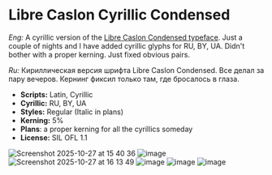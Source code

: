 # Libre Caslon Cyrillic Condensed

_Eng:_
A cyrillic version of the [Libre Caslon Condensed typeface](https://github.com/ertekinno/libre-caslon-condensed). Just a couple of nights and I have added cyrillic glyphs for RU, BY, UA. Didn't bother with a proper kerning. Just fixed obvious pairs.

_Ru:_
Кириллическая версия шрифта Libre Caslon Condensed. Все делал за пару вечеров. Кернинг фиксил только там, где бросалось в глаза.

- **Scripts:** Latin, Cyrillic
- **Сyrillic:** RU, BY, UA
- **Styles:** Regular (Italic in plans)
- **Kerning:** 5%
- **Plans**: a proper kerning for all the cyrillics someday
- **License:** SIL OFL 1.1

![Screenshot 2025-10-27 at 15 40 36](https://github.com/user-attachments/assets/0665156f-19b1-42de-982e-e717036d2191)
![image](https://github.com/user-attachments/assets/37ce7870-a8bb-4eee-bfed-cf5f7a72e551)
![Screenshot 2025-10-27 at 16 13 49](https://github.com/user-attachments/assets/9861390d-167f-4794-b1fd-6392ff269e06)
![image](https://github.com/user-attachments/assets/dfa5255b-c5ce-4665-98b8-e62d609d0434)
![image](https://github.com/user-attachments/assets/d32c151c-5e30-42a4-be11-9ccd155a326e)
![image](https://github.com/user-attachments/assets/74995c07-1aef-42a5-9e19-57cd2ebf8386)


